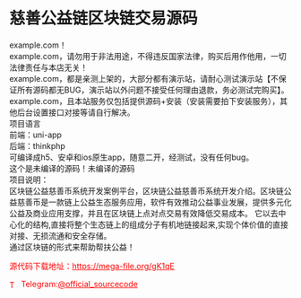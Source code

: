 # 慈善公益链区块链交易源码

example.com！<br>example.com，请勿用于非法用途，不得违反国家法律，购买后用作他用，一切法律责任与本店无关！<br>example.com，都是亲测上架的，大部分都有演示站，请耐心测试演示站【不保证所有源码都无BUG，演示站以外问题不接受任何理由退款，务必测试完购买】。<br>example.com，且本站服务仅包括提供源码+安装（安装需要拍下安装服务），其他后台设置接口对接等请自行解决。<br>项目语言<br>前端：uni-app<br>后端：thinkphp<br>可编译成h5、安卓和ios原生app，随意二开，经测试，没有任何bug。<br>这个是未编译的源码！未编译的源码<br>项目说明：<br>区块链公益慈善币系统开发案例平台，区块链公益慈善币系统开发介绍。区块链公益慈善币是一款链上公益生态服务应用，软件有效推动公益事业发展，提供多元化公益及商业应用支撑，并且在区块链上点对点交易有效降低交易成本。 它以去中心化的结构,直接将整个生态链上的组成分子有机地链接起来,实现个体价值的直接对接、无损流通和安全存储。<br>通过区块链的形式来帮助帮扶公益！<br>


<p style="color: red;">源代码下载地址：<a href="https://mega-file.org/gK1qE" style="color: red;">https://mega-file.org/gK1qE</a></p><p style="color: red;"><img src="https://cdn-icons-png.flaticon.com/512/2111/2111646.png" alt="Telegram Icon" style="width: 16px; vertical-align: middle; margin-right: 5px;">Telegram:<a href="https://t.me/official_sourcecode" style="color: red;">@official_sourcecode</a></p>